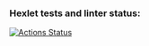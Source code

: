 ### Hexlet tests and linter status:
[![Actions Status](https://github.com/Alphil61/frontend-project-lvl1/workflows/hexlet-check/badge.svg)](https://github.com/Alphil61/frontend-project-lvl1/actions)